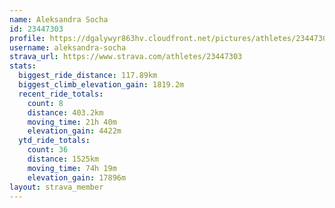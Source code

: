 ```yaml
---
name: Aleksandra Socha
id: 23447303
profile: https://dgalywyr863hv.cloudfront.net/pictures/athletes/23447303/14745546/4/large.jpg
username: aleksandra-socha
strava_url: https://www.strava.com/athletes/23447303
stats:
  biggest_ride_distance: 117.89km
  biggest_climb_elevation_gain: 1819.2m
  recent_ride_totals:
    count: 8
    distance: 403.2km
    moving_time: 21h 40m
    elevation_gain: 4422m
  ytd_ride_totals:
    count: 36
    distance: 1525km
    moving_time: 74h 19m
    elevation_gain: 17896m
layout: strava_member
--- 
```

